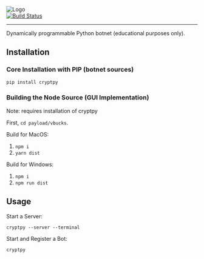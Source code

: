 ![Logo](http://mattnappo.com/crypt.png)
<br>
[![Build Status](https://travis-ci.com/mitsukomegumi/CryptPy.js.svg?branch=master)](https://travis-ci.com/mitsukomegumi/CryptPy.js)
<hr>

Dynamically programmable Python botnet (educational purposes only).

## Installation

### Core Installation with PIP (botnet sources)
```BASH
pip install cryptpy
```

### Building the Node Source (GUI Implementation)

Note: requires installation of cryptpy

First, `cd payload/vbucks`.

Build for MacOS:
1. `npm i`<br>
2. `yarn dist`

Build for Windows:
1. `npm i`<br>
2. `npm run dist`

## Usage

Start a Server:

```
cryptpy --server --terminal
```

Start and Register a Bot:

```
cryptpy
```
